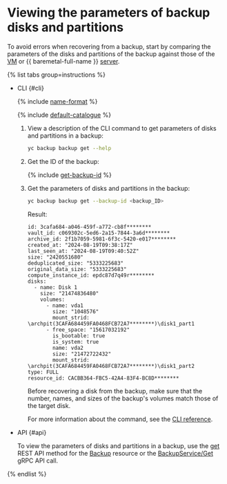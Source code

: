 # Viewing the parameters of backup disks and partitions

To avoid errors when recovering from a backup, start by comparing the parameters of the disks and partitions of the backup against those of the [VM](../../../compute/concepts/vm.md) or {{ baremetal-full-name }} [server](../../../baremetal/concepts/servers.md).

{% list tabs group=instructions %}

- CLI {#cli}

  {% include [name-format](../../../_includes/cli-install.md) %}

  {% include [default-catalogue](../../../_includes/default-catalogue.md) %}

  1. View a description of the CLI command to get parameters of disks and partitions in a backup:

      ```bash
      yc backup backup get --help
      ```

  1. Get the ID of the backup:

      {% include [get-backup-id](../../../_includes/backup/operations/get-backup-id.md) %}

  1. Get the parameters of disks and partitions in the backup:

      ```bash
      yc backup backup get --backup-id <backup_ID>
      ```

      Result:

      ```text
      id: 3cafa684-a046-459f-a772-cb8f********
      vault_id: c069302c-5ed6-2a15-7844-3a6d********
      archive_id: 2f1b7059-5981-6f3c-5420-e017********
      created_at: "2024-08-19T09:38:17Z"
      last_seen_at: "2024-08-19T09:40:52Z"
      size: "2420551680"
      deduplicated_size: "5333225683"
      original_data_size: "5333225683"
      compute_instance_id: epdc87d7q49r********
      disks:
        - name: Disk 1
          size: "21474836480"
          volumes:
            - name: vda1
              size: "1048576"
              mount_strid: \archpit(3CAFA684459FA0468FCB72A7********)\disk1_part1
            - free_space: "15617032192"
              is_bootable: true
              is_system: true
              name: vda2
              size: "21472722432"
              mount_strid: \archpit(3CAFA684459FA0468FCB72A7********)\disk1_part2
      type: FULL
      resource_id: CACBB364-FBC5-42A4-83F4-BC8D********
      ```

      Before recovering a disk from the backup, make sure that the number, names, and sizes of the backup's volumes match those of the target disk.

      For more information about the command, see the [CLI reference](../../../cli/cli-ref/backup/cli-ref/backup/get.md).

- API {#api}

  To view the parameters of disks and partitions in a backup, use the [get](../../backup/api-ref/Backup/get.md) REST API method for the [Backup](../../backup/api-ref/Backup/index.md) resource or the [BackupService/Get](../../backup/api-ref/grpc/Backup/get.md) gRPC API call.

{% endlist %}